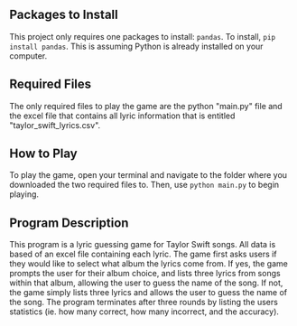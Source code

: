 ## Packages to Install
This project only requires one packages to install: `pandas`. To install, `pip install pandas`. This is assuming Python is already installed on your computer.

## Required Files
The only required files to play the game are the python "main.py" file and the excel file that contains all lyric information that is entitled "taylor_swift_lyrics.csv".

## How to Play
To play the game, open your terminal and navigate to the folder where you downloaded the two required files to. Then, use `python main.py` to begin playing.

## Program Description
This program is a lyric guessing game for Taylor Swift songs. All data is based of an excel file containing each lyric. The game first asks users if they would like to select what album the lyrics come from. If yes, the game prompts the user for their album choice, and lists three lyrics from songs within that album, allowing the user to guess the name of the song. If not, the game simply lists three lyrics and allows the user to guess the name of the song. The program terminates after three rounds by listing the users statistics (ie. how many correct, how many incorrect, and the accuracy).
